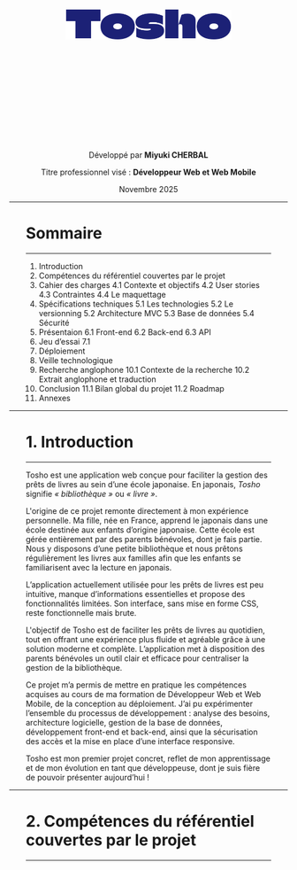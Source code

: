 <div style="text-align:center; margin-top:300px;">

  <img src="logo-big.svg" style="display:block; margin:auto; width:300px;">

  <div style="margin-top:200px">
    <p>Développé par <strong>Miyuki CHERBAL</strong></p>
    <p>Titre professionnel visé : <strong>Développeur Web et Web Mobile</strong></p>
    <p>Novembre 2025</p>
  </div>

</div>

<div style="page-break-after: always;"></div>

---
<div style="margin-left:30px; margin-right:30px">

# Sommaire
---

1. Introduction 
2. Compétences du référentiel couvertes par le projet
3. Cahier des charges 
   4.1 Contexte et objectifs
   4.2 User stories
   4.3 Contraintes
   4.4 Le maquettage
5. Spécifications techniques
   5.1 Les technologies 
   5.2 Le versionning
   5.2 Architecture MVC
   5.3 Base de données
   5.4 Sécurité
6. Présentaion 
   6.1 Front-end
   6.2 Back-end
   6.3 API
7. Jeu d’essai
   7.1 
8. Déploiement
9. Veille technologique
10. Recherche anglophone
   10.1 Contexte de la recherche
   10.2 Extrait anglophone et traduction
11. Conclusion
   11.1 Bilan global du projet
   11.2 Roadmap
12. Annexes

</div>

<div style="page-break-after: always;"></div>

---

<div style="margin-left:30px; margin-right:30px">

# 1. Introduction
---

Tosho est une application web conçue pour faciliter la gestion des prêts de livres au sein d’une école japonaise. En japonais, *Tosho* signifie *« bibliothèque »* ou *« livre »*.

L'origine de ce projet remonte directement à mon expérience personnelle. Ma fille, née en France, apprend le japonais dans une école destinée aux enfants d’origine japonaise. Cette école est gérée entièrement par des parents bénévoles, dont je fais partie. Nous y disposons d’une petite bibliothèque et nous prêtons régulièrement les livres aux familles afin que les enfants se familiarisent avec la lecture en japonais.

L’application actuellement utilisée pour les prêts de livres est peu intuitive, manque d’informations essentielles et propose des fonctionnalités limitées. Son interface, sans mise en forme CSS, reste fonctionnelle mais brute.

L'objectif de Tosho est de faciliter les prêts de livres au quotidien, tout en offrant une expérience plus fluide et agréable grâce à une solution moderne et complète. L’application met à disposition des parents bénévoles un outil clair et efficace pour centraliser la gestion de la bibliothèque.

Ce projet m’a permis de mettre en pratique les compétences acquises au cours de ma formation de Développeur Web et Web Mobile, de la conception au déploiement. J’ai pu expérimenter l’ensemble du processus de développement : analyse des besoins, architecture logicielle, gestion de la base de données, développement front-end et back-end, ainsi que la sécurisation des accès et la mise en place d’une interface responsive. 

Tosho est mon premier projet concret, reflet de mon apprentissage et de mon évolution en tant que développeuse, dont je suis fière de pouvoir présenter aujourd’hui !


</div>

<div style="page-break-after: always;"></div>

---

<div style="margin-left:30px; margin-right:30px">

# 2. Compétences du référentiel couvertes par le projet 
---

</div>